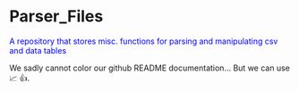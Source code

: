 # Parser_Files
<span style="color:blue;"> A repository that stores misc. functions for parsing and manipulating csv and data tables </span>

We sadly cannot color our github README documentation... But we can use  :chart_with_upwards_trend: :+1:.
